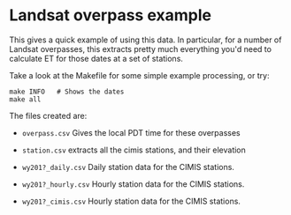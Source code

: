 # Landsat overpass example

This gives a quick example of using this data.  In particular, for a
number of Landsat overpasses, this extracts pretty much everything
you'd need to calculate ET for those dates at a set of stations.

Take a look at the Makefile for some simple example processing, or try:

```{bash}
make INFO   # Shows the dates
make all
```

The files created are:

* ```overpass.csv``` Gives the local PDT time for these overpasses

* ```station.csv``` extracts all the cimis stations, and their elevation

* ```wy201?_daily.csv``` Daily station data for the CIMIS stations.

* ```wy201?_hourly.csv``` Hourly station data for the CIMIS stations.

* ```wy201?_cimis.csv``` Hourly station data for the CIMIS stations.



